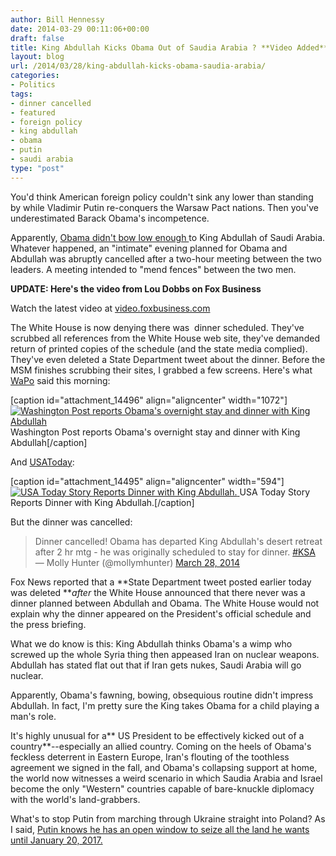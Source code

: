 ```yaml
---
author: Bill Hennessy
date: 2014-03-29 00:11:06+00:00
draft: false
title: King Abdullah Kicks Obama Out of Saudia Arabia ? **Video Added**
layout: blog
url: /2014/03/28/king-abdullah-kicks-obama-saudia-arabia/
categories:
- Politics
tags:
- dinner cancelled
- featured
- foreign policy
- king abdullah
- obama
- putin
- saudi arabia
type: "post"
---
```


You'd think American foreign policy couldn't sink any lower than standing by while Vladimir Putin re-conquers the Warsaw Pact nations. Then you've underestimated Barack Obama's incompetence.

Apparently, [Obama didn't bow low enough ](https://www.foxnews.com/story/2009/04/09/did-president-obama-really-bow-to-saudi-king/)to King Abdullah of Saudi Arabia. Whatever happened, an "intimate" evening planned for Obama and Abdullah was abruptly cancelled after a two-hour meeting between the two leaders. A meeting intended to "mend fences" between the two men.

**UPDATE: Here's the video from Lou Dobbs on Fox Business**


Watch the latest video at [video.foxbusiness.com](https://video.foxbusiness.com)

The White House is now denying there was  dinner scheduled. They've scrubbed all references from the White House web site, they've demanded return of printed copies of the schedule (and the state media complied). They've even deleted a State Department tweet about the dinner. Before the MSM finishes scrubbing their sites, I grabbed a few screens. Here's what [WaPo](https://www.washingtonpost.com/world/europe/departing-europe-obama-seeks-to-reassure-saudis/2014/03/28/04b207aa-b647-11e3-bab2-b9602293021d_story.html) said this morning:

[caption id="attachment_14496" align="aligncenter" width="1072"][![Washington Post reports Obama's overnight stay and dinner with King Abdullah](https://hennessysview.com/wp-content/uploads/2014/03/wapo-obama-abdullah.png)
](https://hennessysview.com/wp-content/uploads/2014/03/wapo-obama-abdullah.png) Washington Post reports Obama's overnight stay and dinner with King Abdullah[/caption]

And [USAToday](https://www.usatoday.com/story/news/world/2014/03/28/obama-saudi-king/6999713/):

[caption id="attachment_14495" align="aligncenter" width="594"][![USA Today Story Reports Dinner with King Abdullah.](https://hennessysview.com/wp-content/uploads/2014/03/usa-today-obama-abdullah.png)
](https://hennessysview.com/wp-content/uploads/2014/03/usa-today-obama-abdullah.png) USA Today Story Reports Dinner with King Abdullah.[/caption]

But the dinner was cancelled:



> Dinner cancelled! Obama has departed King Abdullah's desert retreat after 2 hr mtg - he was originally scheduled to stay for dinner. [#KSA](https://twitter.com/search?q=%23KSA&src=hash) — Molly Hunter (@mollymhunter) [March 28, 2014](https://twitter.com/mollymhunter/statuses/449615798366392320)




Fox News reported that a **State Department tweet posted earlier today was deleted **_after_ the White House announced that there never was a dinner planned between Abdullah and Obama. The White House would not explain why the dinner appeared on the President's official schedule and the press briefing.

What we do know is this: King Abdullah thinks Obama's a wimp who screwed up the whole Syria thing then appeased Iran on nuclear weapons. Abdullah has stated flat out that if Iran gets nukes, Saudi Arabia will go nuclear.

Apparently, Obama's fawning, bowing, obsequious routine didn't impress Abdullah. In fact, I'm pretty sure the King takes Obama for a child playing a man's role.

It's highly unusual for a** US President to be effectively kicked out of a country**--especially an allied country. Coming on the heels of Obama's feckless deterrent in Eastern Europe, Iran's flouting of the toothless agreement we signed in the fall, and Obama's collapsing support at home, the world now witnesses a weird scenario in which Saudia Arabia and Israel become the only "Western" countries capable of bare-knuckle diplomacy with the world's land-grabbers.

What's to stop Putin from marching through Ukraine straight into Poland? As I said, [Putin knows he has an open window to seize all the land he wants until January 20, 2017.](https://hennessysview.com/2014/03/23/what-would-you-do-if-you-were-putin/)
